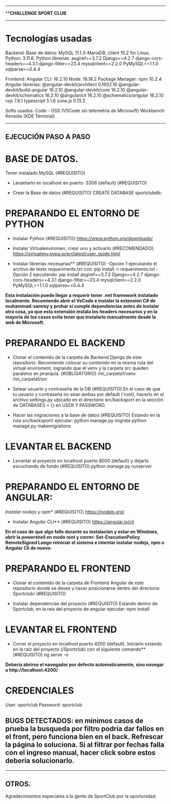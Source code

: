 ***********************************************************
******************CHALLENGE SPORT CLUB****************
***********************************************************

# Tecnologías usadas

Backend:
Base de datos: MySQL 11.1.3-MariaDB, client 15.2 for Linux.
Python: 3.11.6.
Python librerias:
    asgiref==3.7.2
    Django==4.2.7
    django-cors-headers==4.3.1
    django-filter==23.4
    mysqlclient==2.2.0
    PyMySQL==1.1.0
    sqlparse==0.4.4

Frontend:
Angular CLI: 16.2.10
Node: 18.18.2
Package Manager: npm 10.2.4
Angular librerias:
    @angular-devkit/architect       0.1602.10
    @angular-devkit/build-angular   16.2.10
    @angular-devkit/core            16.2.10
    @angular-devkit/schematics      16.2.10
    @angular/cli                    16.2.10
    @schematics/angular             16.2.10
    rxjs                            7.8.1
    typescript                      5.1.6
    zone.js                         0.13.3

Softs usados:
Code - OSS (VSCode sin telemetría de Microsoft)
Workbench
Konsole (KDE Terminal)

-----------------------------------------------------------------
EJECUCIÓN PASO A PASO
-----------------------------------------------------------------

# BASE DE DATOS.

Tener instalado MySQL (#REQUISITO)

* Levantarlo en localhost en puerto :3306 (default) (#REQUISITO)

* Crear la Base de datos (#REQUISITO)
CREATE DATABASE sportclubdb;


# PREPARANDO EL ENTORNO DE PYTHON

* Instalar Python (#REQUISITO)
https://www.python.org/downloads/

* Instalar Virtualenviromen, crear uno y activarlo (#RECOMENDADO).
https://virtualenv.pypa.io/en/latest/user_guide.html

* Instalar librerías necesarias** (#REQUISITO)
-Opción 1 ejecutando el archivo de texto requeriments.txt con:
pip install -r requeriments.txt
-Opción 2 ejecutando:
pip install asgiref==3.7.2 Django==4.2.7 django-cors-headers==4.3.1 django-filter==23.4 mysqlclient==2.2.0 PyMySQL==1.1.0 sqlparse==0.4.4

**Esta instalación puede llegar a requerir tener .net framework instalado localmente.
Recomiendo abrir el VsCode e instalar la extensión C# de muhammad-sammy y probar si cumple dependencias antes de instalar otra cosa, ya que esta extensión instala los headers necesarios y en la mayoría de los casos evita tener que instalarlo manualmente desde la web de Microsoft.**


# PREPARANDO EL BACKEND

* Clonar el contenido de la carpeta de Backend Django de este repositorio. Recomiendo colocar su contenido en la misma ruta del virtual enviroment, logrando que el venv y la carpeta src queden paralelos en jerarquía. (#OBLIGATORIO)
/mi_carpeta1/venv
/mi_carpeta1/src

* Setear usuario y contraseña de la DB (#REQUISITO)
En el caso de que tu usuario y contraseña no sean ambas por default ('root), hacerlo en el archivo settings.py ubicado en el directorio src/backsport en la sección de DATABASES = {} en USER Y PASSWORD.

* Hacer las migraciones a la base de datos (#REQUISITO)
Estando en la ruta src/backsport/ ejecutar:
python manage.py migrate
python manage.py makemigrations


# LEVANTAR EL BACKEND

* Levantar el proyecto en localhost puerto 8000 (default) y dejarlo escuchando de fondo (#REQUISITO)
python manage.py runserver


# PREPARANDO EL ENTORNO DE ANGULAR:

*Instalar nodejs y npm** (#REQUISITO)
https://nodejs.org/

* Instalar Angular CLI** (#REQUISITO)
https://angular.io/cli

**En el caso de que algo falle durante su instalación y estar en Windows, abrir la powershell en modo root y correr:
Set-ExecutionPolicy RemoteSigned
Luego reiniciar el sistema e intentar instalar nodejs, npm o Angular Cli de nuevo.**


# PREPARANDO EL FRONTEND

* Clonar el contenido de la carpeta de Frontend Angular de este repositorio donde se desee y hacer posicionarse dentro del directorio Sportclub/ (#REQUISITO)

* Instalar dependencias del proyecto (#REQUISITO)
Estando dentro de Sportclub, en la raís del proyecto de angular ejecutar:
npm install


# LEVANTAR EL FRONTEND

* Correr el proyecto en localhost puerto 4200 (default). Iniciarlo estando en la raíz del proyecto (/Sportclub) con el siguiente comando** (#REQUISITO)
ng serve -o

**Debería abrirse el navegador por defecto automaticamente, sino navegar a http://localhost:4200/**


# CREDENCIALES
User: sportclub
Password: sportclub

## BUGS DETECTADOS: en minimos casos de prueba la busqueda por filtro podría dar fallos en el front, pero funciona bien en el back. Refrescar la página lo soluciona. Si al filtrar por fechas falla con el ingreso manual, hacer click sobre estos debería solucionarlo.


-----------------------------------------------------------------
OTROS.
-----------------------------------------------------------------
Agradecimientos especiales a la gente de SportClub por la oportunidad.



